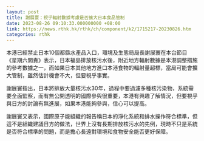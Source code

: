 ```yaml
---
layout: post
title: 謝展寰：視乎輻射數據考慮是否擴大日本食品管制
date: 2023-08-26 09:10:33.000000000 +08:00
link: https://news.rthk.hk/rthk/ch/component/k2/1715217-20230826.htm
categories: rthk
---
```


本港已經禁止日本10個都縣水產品入口，環境及生態局局長謝展寰在本台節目《星期六問責》表示，日本福島排放核污水後，附近地方輻射數據是本港調整措施的參考數據之一，而如果日本其他地方進口本港食物的輻射量超標，當局可能會擴大管制，雖然估計機會不大，但要視乎事實。

謝展寰指出，日本將排放大量核污水30年，過程中要過濾多種核污染物，系統需要全面監察，而有無公開透明的國際參與很重要，本港有興趣了解情況，但要視乎與日方的討論有無進展，如果本港能夠參與，信心可以提高。

謝展寰又表示，國際原子能組織的報告稱日本的淨化系統和排水操作符合標準，但這不是組織建議日方的做法，世界上沒有長期排放核污水的先例，現時不只是系統是否符合標準的問題，而是擔心長遠對環境和食物安全能否更好保障。

